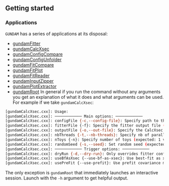 ## Getting started

### Applications

`GUNDAM` has a series of applications at its disposal:
- [gundamFitter](applications/gundamFitter.md)
- [gundamCalcXsec](applications/gundamCalcXsec.md)
- [gundamConfigCompare](applications/gundamConfigCompare.md)
- [gundamConfigUnfolder](applications/gundamConfigUnfolder.md)
- [gundamFitCompare](applications/gundamFitCompare.md)
- [gundamFitPlot](gundamFitPlot.md)
- [gundamFitReader](gundamFitReader.md)
- [gundamInputZipper](gundamInputZipper.md)
- [gundamPlotExtractor](gundamPlotExtractor.md)
- [gundamRoot](gundamRoot.md)
In general if you run the command without any arguments you get an explanation of what it does and what arguments can be used. For example if we take `gundamCalcXsec`:
```bash
[gundamCalcXsec.cxx]: Usage: 
[gundamCalcXsec.cxx]: ──────────── Main options: ────────────
[gundamCalcXsec.cxx]: configFile {-c,--config-file}: Specify path to the fitter config file (expected: 1 value)
[gundamCalcXsec.cxx]: fitterFile {-f}: Specify the fitter output file (expected: 1 value)
[gundamCalcXsec.cxx]: outputFile {-o,--out-file}: Specify the CalcXsec output file (expected: 1 value)
[gundamCalcXsec.cxx]: nbThreads {-t,--nb-threads}: Specify nb of parallel threads (expected: 1 value)
[gundamCalcXsec.cxx]: nToys {-n}: Specify number of toys (expected: 1 value)
[gundamCalcXsec.cxx]: randomSeed {-s,--seed}: Set random seed (expected: 1 value)
[gundamCalcXsec.cxx]: ──────────── Trigger options: ────────────
[gundamCalcXsec.cxx]: dryRun {-d,--dry-run}: Only overrides fitter config and print it. (trigger)
[gundamCalcXsec.cxx]: useBfAsXsec {--use-bf-as-xsec}: Use best-fit as x-sec value instead of mean of toys. (trigger)
[gundamCalcXsec.cxx]: usePreFit {--use-prefit}: Use prefit covariance matrices for the toy throws. (trigger)
```
The only exception is `gundamRoot` that immediately launches an interactive session. Launch with the `-h`  argument to get helpful output.